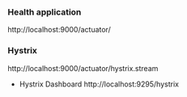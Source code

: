 ### Health application
http://localhost:9000/actuator/

### Hystrix
http://localhost:9000/actuator/hystrix.stream

- Hystrix Dashboard
  http://localhost:9295/hystrix